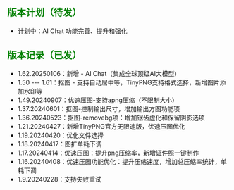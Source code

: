 
## <font color=green>版本计划（待发）</font>

- 计划中：AI Chat 功能完善、提升和强化


## <font color=green>版本记录（已发）</font>

- 1.62.20250106：新增 - AI Chat（集成全球顶级AI大模型） 
- 1.50 --- 1.61：抠图 - 支持自动居中等，TinyPNG支持格式选择，新增图片添加水印等
- 1.49.20240907：优速压图-支持apng压缩（不限制大小）
- 1.37.20240601：抠图-控制输出尺寸，增加输出方图功能项
- 1.36.20240523：抠图-removebg项：增加锯齿虚化和保留阴影选项
- 1.21.20240427：新增TinyPNG官方无限速版，优速压图优化
- 1.19.20240420：优化文件选择
- 1.18.20240417：图扩单耗下调
- 1.17.20240414：优速压图：提升png压缩率，新增证件照一键制作
- 1.16.20240408：优速压图功能优化：提升压缩速度，增加总压缩率统计，单耗下调
- 1.9.20240228：支持失败重试

